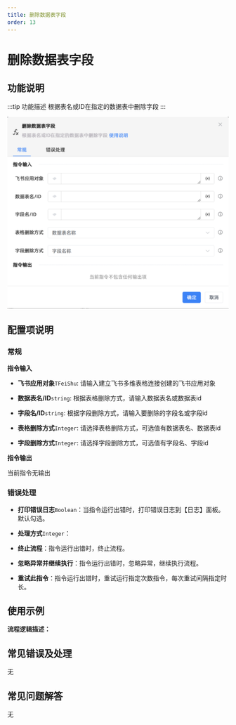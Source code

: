 ```yaml
---
title: 删除数据表字段
order: 13
---
```


# 删除数据表字段

## 功能说明

:::tip 功能描述
根据表名或ID在指定的数据表中删除字段
:::

![删除数据表字段](../../../../assets/删除数据表字段_command.png)

## 配置项说明

### 常规

**指令输入**

- **飞书应用对象**`TFeiShu`: 请输入建立飞书多维表格连接创建的飞书应用对象

- **数据表名/ID**`string`: 根据表格删除方式，请输入数据表名或数据表id

- **字段名/ID**`string`: 根据字段删除方式，请输入要删除的字段名或字段id

- **表格删除方式**`Integer`: 请选择表格删除方式，可选值有数据表名、数据表id

- **字段删除方式**`Integer`: 请选择字段删除方式，可选值有字段名、字段id


**指令输出**

当前指令无输出

### 错误处理

- **打印错误日志**`Boolean`：当指令运行出错时，打印错误日志到【日志】面板。默认勾选。

- **处理方式**`Integer`：

 - **终止流程**：指令运行出错时，终止流程。

 - **忽略异常并继续执行**：指令运行出错时，忽略异常，继续执行流程。

 - **重试此指令**：指令运行出错时，重试运行指定次数指令，每次重试间隔指定时长。

## 使用示例

**流程逻辑描述：** 

## 常见错误及处理

无

## 常见问题解答

无

